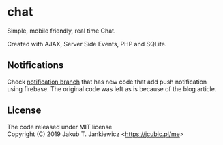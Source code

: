 # chat

Simple, mobile friendly, real time Chat.

Created with AJAX, Server Side Events, PHP and SQLite.

## Notifications

Check [notification branch](https://github.com/jcubic/chat/tree/notifications) that has new code that add push notification using firebase. The original code was left as is because of the blog article.

## License

The code released under MIT license<br/>
Copyright (C) 2019 Jakub T. Jankiewicz <<https://jcubic.pl/me>>
